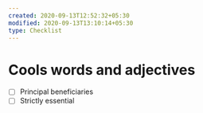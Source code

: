 ```yaml
---
created: 2020-09-13T12:52:32+05:30
modified: 2020-09-13T13:10:14+05:30
type: Checklist
---
```


# Cools words and adjectives

- [ ] Principal beneficiaries
- [ ] Strictly essential